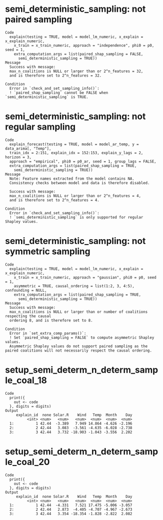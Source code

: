 # semi_deterministic_sampling: not paired sampling

    Code
      explain(testing = TRUE, model = model_lm_numeric, x_explain = x_explain_numeric,
        x_train = x_train_numeric, approach = "independence", phi0 = p0, seed = 1,
        extra_computation_args = list(paired_shap_sampling = FALSE,
          semi_deterministic_sampling = TRUE))
    Message
      Success with message:
      max_n_coalitions is NULL or larger than or 2^n_features = 32, 
      and is therefore set to 2^n_features = 32.
      
    Condition
      Error in `check_and_set_sampling_info()`:
      ! `paired_shap_sampling` cannot be FALSE when `semi_deterministic_sampling` is TRUE.

# semi_deterministic_sampling: not regular sampling

    Code
      explain_forecast(testing = TRUE, model = model_ar_temp, y = data_arima[, "Temp"],
      train_idx = 2:151, explain_idx = 152:153, explain_y_lags = 2, horizon = 3,
      approach = "empirical", phi0 = p0_ar, seed = 1, group_lags = FALSE,
      extra_computation_args = list(paired_shap_sampling = TRUE,
        semi_deterministic_sampling = TRUE))
    Message
      Note: Feature names extracted from the model contains NA.
      Consistency checks between model and data is therefore disabled.
      
      Success with message:
      max_n_coalitions is NULL or larger than or 2^n_features = 4, 
      and is therefore set to 2^n_features = 4.
      
    Condition
      Error in `check_and_set_sampling_info()`:
      ! `semi_deterministic_sampling` is only supported for regular Shapley values.

# semi_deterministic_sampling: not symmetric sampling

    Code
      explain(testing = TRUE, model = model_lm_numeric, x_explain = x_explain_numeric,
        x_train = x_train_numeric, approach = "gaussian", phi0 = p0, seed = 1,
        asymmetric = TRUE, causal_ordering = list(1:2, 3, 4:5), confounding = NULL,
        extra_computation_args = list(paired_shap_sampling = TRUE,
          semi_deterministic_sampling = TRUE))
    Message
      Success with message:
      max_n_coalitions is NULL or larger than or number of coalitions respecting the causal
      ordering 8, and is therefore set to 8.
      
    Condition
      Error in `set_extra_comp_params()`:
      ! Set `paired_shap_sampling = FALSE` to compute asymmetric Shapley values.
      Asymmetric Shapley values do not support paired sampling as the paired coalitions will not necessarily respect the causal ordering.

# setup_semi_determ_n_determ_sample_coal_18

    Code
      print({
        out <- code
      }, digits = digits)
    Output
         explain_id  none Solar.R    Wind   Temp  Month    Day
              <int> <num>   <num>   <num>  <num>  <num>  <num>
      1:          1 42.44  -3.389   7.949 14.864 -4.626 -2.196
      2:          2 42.44   3.083  -3.561 -4.635 -6.028 -2.738
      3:          3 42.44   3.732 -18.903 -1.043 -3.556  2.202

# setup_semi_determ_n_determ_sample_coal_20

    Code
      print({
        out <- code
      }, digits = digits)
    Output
         explain_id  none Solar.R    Wind   Temp  Month    Day
              <int> <num>   <num>   <num>  <num>  <num>  <num>
      1:          1 42.44  -4.331   7.521 17.475 -5.006 -3.057
      2:          2 42.44   2.873  -4.405 -4.707 -4.967 -2.673
      3:          3 42.44   3.354 -18.354 -1.828 -2.822  2.082

